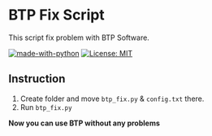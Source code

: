 # BTP Fix Script

This script fix problem with BTP Software.

[![made-with-python](https://img.shields.io/badge/Made%20with-Python-1f425f.svg)](https://www.python.org/)
[![License: MIT](https://img.shields.io/badge/License-MIT-yellow.svg)](https://opensource.org/licenses/MIT)

## Instruction

1. Create folder and move `btp_fix.py` & `config.txt` there.
2. Run `btp_fix.py`

**Now you can use BTP without any problems**
